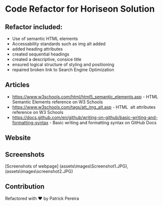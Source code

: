 # Code Refactor for Horiseon Solution

## Refactor included:
- Use of semantic HTML elements
- Accessability standards such as img alt added
- added heading attributes
- created sequential headings
- created a descriptive, consice title
- ensured logical structure of styling and positioning 
- repaired broken link to Search Engine Optimization

## Articles
- https://www.w3schools.com/html/html5_semantic_elements.asp - HTML Semantic Elements reference on W3 Schools
- https://www.w3schools.com/tags/att_img_alt.asp - HTML <img> alt attributes reference on W3 Schools
- https://docs.github.com/en/github/writing-on-github/basic-writing-and-formatting-syntax - Basic writing and formatting syntax on GitHub Docs

## Website


## Screenshots
[Screenshots of webpage] (assets\images\Screenshot1.JPG),(assets\images\screenshot2.JPG)

## Contribution
Refactored with ❤️ by Patrick Pereira
